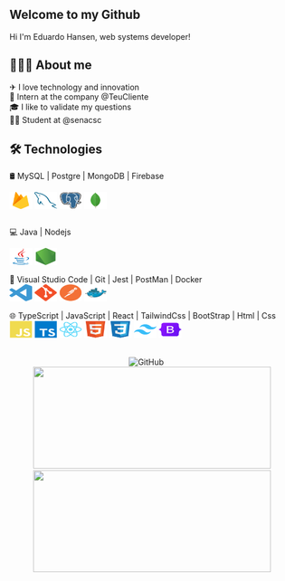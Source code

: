 ## Welcome to my Github 
Hi I'm Eduardo Hansen, web systems developer!

## 👨🏻‍💻 About me 
✈ I love technology and innovation <br>
💼 Intern at the company @TeuCliente <br>
🎓 I like to validate my questions <br>
👨‍🎓 Student at @senacsc 

## 🛠 Technologies
🛢 MySQL | Postgre | MongoDB | Firebase<br> 
<div style="display: inline_block">
 <img align="center" alt="Edu-CSS" height="30" width="40" src="https://raw.githubusercontent.com/devicons/devicon/master/icons/firebase/firebase-original.svg">
 <img align="center" alt="Edu-CSS" height="30" width="40" src="https://raw.githubusercontent.com/devicons/devicon/master/icons/mysql/mysql-original.svg">
 <img align="center" alt="Edu-CSS" height="30" width="40" src="https://raw.githubusercontent.com/devicons/devicon/master/icons/postgresql/postgresql-original.svg">
 <img align="center" alt="Edu-CSS" height="30" width="40" src="https://raw.githubusercontent.com/devicons/devicon/master/icons/mongodb/mongodb-original.svg">
</div>
<br>

💻 Java | Nodejs<br>
<div style="display: inline_block">
 <img align="center" alt="Edu-Java" height="30" width="40" src="https://raw.githubusercontent.com/devicons/devicon/master/icons/java/java-original.svg">
 <img align="center" alt="Edu-NodeJs" height="30" width="40" src="https://raw.githubusercontent.com/devicons/devicon/master/icons/nodejs/nodejs-original.svg">
</div>
<br>
🔧 Visual Studio Code | Git | Jest | PostMan | Docker <br>
<div style="display: inline_block">
  <img align="center" alt="Edu-VsCode" height="30" width="40" src="https://raw.githubusercontent.com/devicons/devicon/master/icons/vscode/vscode-plain.svg">
  <img align="center" alt="Edu-Git" height="30" width="40" src="https://raw.githubusercontent.com/devicons/devicon/master/icons/git/git-plain.svg">

  <img align="center" alt="Edu-HTML" height="30" width="40" src="https://raw.githubusercontent.com/devicons/devicon/master/icons/postman/postman-original.svg">
  <img align="center" alt="Edu-CSS" height="30" width="40" src="https://raw.githubusercontent.com/devicons/devicon/master/icons/docker/docker-original.svg">
 
</div>
<br>
🌐 TypeScript | JavaScript | React | TailwindCss | BootStrap | Html | Css
<br>
<div style="display: inline_block">
  <img align="center" alt="Edu-Js" height="30" width="40" src="https://raw.githubusercontent.com/devicons/devicon/master/icons/javascript/javascript-plain.svg">
  <img align="center" alt="Edu-Ts" height="30" width="40" src="https://raw.githubusercontent.com/devicons/devicon/master/icons/typescript/typescript-plain.svg">
  <img align="center" alt="Edu-React" height="30" width="40" src="https://raw.githubusercontent.com/devicons/devicon/master/icons/react/react-original.svg">
  <img align="center" alt="Edu-HTML" height="30" width="40" src="https://raw.githubusercontent.com/devicons/devicon/master/icons/html5/html5-original.svg">
  <img align="center" alt="Edu-CSS" height="30" width="40" src="https://raw.githubusercontent.com/devicons/devicon/master/icons/css3/css3-original.svg">
  <img align="center" alt="Edu-CSS" height="30" width="40" src="https://raw.githubusercontent.com/devicons/devicon/master/icons/tailwindcss/tailwindcss-original.svg">
  <img align="center" alt="Edu-CSS" height="30" width="40" src="https://raw.githubusercontent.com/devicons/devicon/master/icons/bootstrap/bootstrap-original.svg">
</div>
<br>
<br>
 
 <div class="box-contato">
                    <div class="box-whats" onclick="location.href=' https://api.whatsapp.com/send?phone=47991518118';">
                        <ion-icon name="logo-whatsapp"></ion-icon>
                    </div>
                    <div class="box-instagram" onclick="location.href='https://www.instagram.com/eduardohansen.dev/';">
                        <ion-icon name="logo-instagram"></ion-icon>
                    </div>
                    <div class="box-face" onclick="location.href='https://www.facebook.com/eduardo.eduardohansen';">
                        <ion-icon name="logo-facebook" width="50px" height="50px"></ion-icon>
                    </div>
                    <div class="box-git" onclick="location.href='https://github.com/DuHansen';">
                        <img class="git" src="img/github-mark.png" alt="GitHub" width="50px" height="50px">
                    </div>
                </div>

<div align="center" >
  <a href="https://github.com/duhansen">
  <img height="180em" width="420em" src="https://github-readme-stats.vercel.app/api?username=duhansen&show_icons=true&theme=gotham&include_all_commits=true&count_private=true"/>
  <img height="180em" width="420em" src="https://github-readme-stats.vercel.app/api/top-langs/?username=duhansen&layout=compact&langs_count=7&theme=gotham"/>
</div>
</div>
<style>
 .box-contato {
    padding-right: 20px;
    height: 60%;
    display: flex;
    justify-content: space-around;
    align-items: center;
    justify-content: center;
}

/* Estilos para cada caixa de contato */
.box-whats,
.box-instagram,
.box-git,
.box-face {
    width: 50px;
    height: 50px;
    margin-left: 25px;
    border-radius: 50%;
    display: flex;
    justify-content: center;
    align-items: center;
    /* Adicione ícones ou conteúdo específico aqui */
}

/* Exemplo de ícone usando font-awesome (substitua pelo seu próprio conteúdo) */
.box-whats{
    color: #FFFFFF;
    background-color: #25d366;
}

.box-face{
    color: #FFFFFF;
    background-color: #1877f2;
}

.box-instagram{
    color: #FFFFFF;
    background: linear-gradient(45deg, #405de6, #5851db, #833ab4, #c13584, #e1306c, #fd1d1d);
}

.box-git{
    background-color: #fff;
}
</style>
